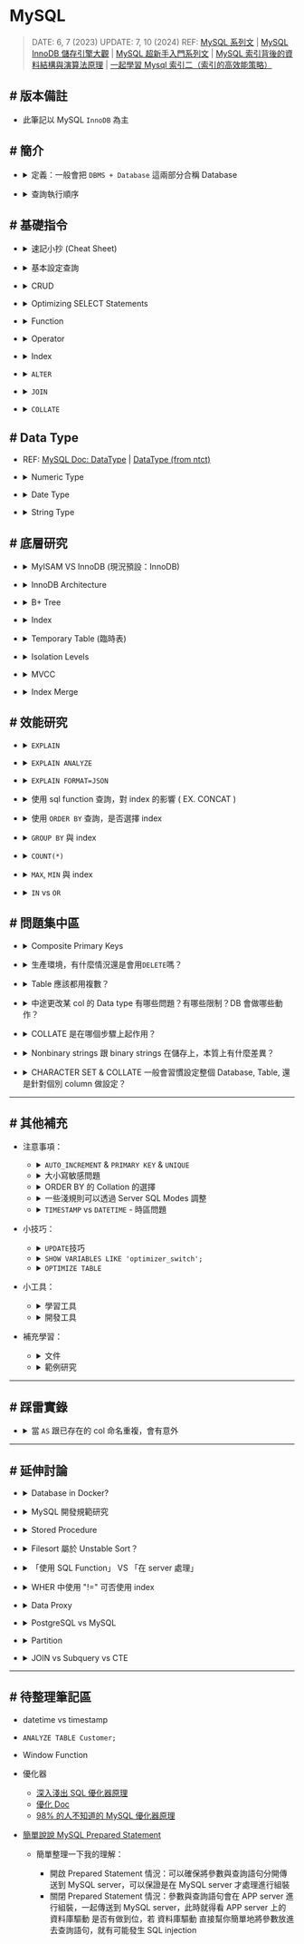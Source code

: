 ##### <!-- 收起 -->

<!----------- ref start ----------->

[DOC: Index Merge Optimization]: https://dev.mysql.com/doc/refman/9.1/en/index-merge-optimization.html
[MySQL 查詢最佳化：Index Merge]: http://www.ywnds.com/?p=14468
[MySQL Blog: EXPLAIN ANALYZE]: https://dev.mysql.com/blog-archive/mysql-explain-analyze/
[聯結與子查詢比較：哪個更快？]: https://www.navicat.com/cht/company/aboutus/blog/1729-joins
[Stackoverflow Answer: JOIN vs Subquery]: https://stackoverflow.com/a/49738666/13108209
[圖解 MySQL 8.0 優化器查詢轉換篇]: https://help.aliyun.com/zh/polardb/polardb-for-mysql/optimizer-based-query-conversion-in-mysql-8
[MySQL 子查詢-優化器原始碼分析]: http://mysql.taobao.org/monthly/2020/10/01/
[MySQL Partition and InnoDB]: https://medium.com/corneltek/mysql-partition-and-innodb-c2b5982e3c04
[DOC: InnoDB Architecture]: https://dev.mysql.com/doc/refman/9.0/en/innodb-architecture.html
[MySQL InnoDB 儲存引擎大觀]: https://www.jianshu.com/p/d4cc0ea9d097
[老生常談：MySQL 的體系結構]: https://generalthink.github.io/2022/04/06/mysql-architecture/
[從 Indexing 的角度切入 MySQL-Innodb 與 PostgreSQL 的效能比較]: https://tech-blog.cymetrics.io/posts/maxchiu/indexing/
[淺談 PostgreSQL 與 MySQL 的差異]: https://blog.kennycoder.io/2023/11/18/%E8%AB%87%E8%AB%87-Postgres-%E8%88%87-MySQL-%E7%9A%84%E5%B7%AE%E7%95%B0/
[MySQL 超新手入門系列文]: https://www.codedata.com.tw/database/mysql-tutorial-getting-started
[MySQL 儲存引擎與資料型態]: https://www.codedata.com.tw/database/mysql-tutorial-8-storage-engine-datatype/
[MySQL 資料庫引擎 InnoDB 與 MyISAM 有何差異?]: https://www.mysql.tw/2023/05/mysql-innodb-myisam-difference.html
[MVCC: Postgres vs MySQL vs Dolt]: https://www.dolthub.com/blog/2024-07-08-are-git-branches-mvcc/
[一起學習 Mysql 索引二（索引的高效能策略）]: https://mp.weixin.qq.com/s?__biz=MzI0MDEzODc5MA==&mid=2247483930&idx=1&sn=1514297d01e62af4185622c6f87ce99f
[MySQL 索引背後的資料結構與演算法原理]: http://blog.codinglabs.org/articles/theory-of-mysql-index.html
[MySQL ICP Doc]: https://dev.mysql.com/doc/refman/8.4/en/index-condition-pushdown-optimization.html
[MySQL 系列文]: https://ithelp.ithome.com.tw/users/20124671/articles
[ON UPDATE/DELETE 作用]: https://blog.csdn.net/u013636377/article/details/51313669
[MariaDB Error Codes]: https://mariadb.com/kb/en/mariadb-error-codes/
[Prisma Doc: Data Proxy]: https://www.prisma.io/docs/data-platform/data-proxy
[MySQL Doc: SHOW Statements]: https://dev.mysql.com/doc/refman/8.0/en/show.html
[validate_password]: https://dev.mysql.com/doc/refman/8.0/en/validate-password.html
[MySQL shell]: https://github.com/dbcli/mycli
[MySQL Doc: BINARY]: https://dev.mysql.com/doc/refman/8.0/en/cast-functions.html#operator_binary
[MySQL 函數 ｜鐵人]: https://ithelp.ithome.com.tw/articles/10034496
[MySQL Doc: Operator]: https://dev.mysql.com/doc/refman/8.0/en/non-typed-operators.html
[MySQL Doc: Date and Time Functions]: https://dev.mysql.com/doc/refman/8.0/en/date-and-time-functions.html
[MySQL Doc: Date]: https://dev.mysql.com/doc/refman/8.0/en/datetime.html
[DataType (from ntct)]: http://ftp.ntct.edu.tw/%E7%A0%94%E7%BF%92%E6%95%99%E6%9D%90/95%E5%B9%B4%E6%9A%91%E6%9C%9F%E7%A0%94%E7%BF%92/php&mysql+xoops/0710%E4%B8%8A%E8%AA%B2/%E6%AC%84%E4%BD%8D%E5%9E%8B%E6%85%8B.htm
[MySQL Doc: Server SQL Modes]: https://dev.mysql.com/doc/refman/8.0/en/sql-mode.html
[MySQL Doc: Precision Math]: https://dev.mysql.com/doc/refman/8.0/en/precision-math.html
[MySQL Doc: DataType]: https://dev.mysql.com/doc/refman/8.0/en/data-types.html
[MySQL issue answer]: https://bugs.mysql.com/bug.php?id=79808
[MySQL EXPLAIN Extra 解析]: https://www.modb.pro/db/409873
[MySQL doc: COUNT()]: https://dev.mysql.com/doc/refman/8.0/en/aggregate-functions.html#function_count
[MySQL 中 IS NULL、IS NOT NULL、!= 不能用索引？]: https://juejin.cn/post/6844903921450745863
[分析 COUNT(*)]: https://mp.weixin.qq.com/s/eh7G_J3a0JudZRR-wrElag
[Optimizing SELECT Statements]: https://dev.mysql.com/doc/refman/8.0/en/select-optimization.html
[Aggregate Function]: https://dev.mysql.com/doc/refman/8.0/en/aggregate-functions-and-modifiers.html
[String Functions]: https://dev.mysql.com/doc/refman/8.0/en/string-functions.html
[MySQL DOC: Character Sets, Collations, Unicode]: https://dev.mysql.com/doc/refman/8.0/en/charset.html
[What is the sorting algorithm behind ORDER BY query in MySQL?]: https://www.pankajtanwar.in/blog/what-is-the-sorting-algorithm-behind-order-by-query-in-mysql
[MySQL：排序（filesort）詳細解析]: https://zhuanlan.zhihu.com/p/101921329
[MySQL DOC: SELECT Statement]: https://dev.mysql.com/doc/refman/8.0/en/select.html
[MySQL DOC: ORDER BY Optimization]: https://dev.mysql.com/doc/refman/8.0/en/order-by-optimization.html
[Optimize Table 整理 MySQL 表空間]: https://www.796t.com/content/1545213008.html
[圖解｜索引覆蓋、索引下推以及如何避免索引失效]: https://zhuanlan.zhihu.com/p/481750465
[資料庫索引深入淺出(二)]: https://isdaniel.github.io/dbindex-2/
[MySQL 覆蓋索引詳解]: https://juejin.cn/post/6844903967365791752
[MySQL 面試：談談你對聚簇索引的理解]: https://blog.csdn.net/zhizhengguan/article/details/120834883
[詳解聚簇索引]: https://blog.csdn.net/crazzy_lp/article/details/84650621
[MySQL 底層為什麼要選用 B+樹作為索引的數據結構呢？]: https://blog.csdn.net/cckevincyh/article/details/119003282
[平衡二叉樹、B 樹、B+樹、B*樹理解其中一種你就都明白了]: https://zhuanlan.zhihu.com/p/27700617
[資料庫層的核心 - 索引結構演化論 B+樹]: https://mark-lin.com/posts/20190911/
[聚簇索引]: https://blog.csdn.net/taoqilin/article/details/121230649
[MySQL 開發規範參考]: https://mp.weixin.qq.com/s?__biz=MzUzNzAzMTc3MA==&mid=2247484130&idx=1&sn=4bae9fdac414a5ee3157b2f9d94f5592
[Should You Run Your Database in Docker?]: https://vsupalov.com/database-in-docker/

<!------------ ref end ------------>

# MySQL

> DATE: 6, 7 (2023)
> UPDATE: 7, 10 (2024)
> REF: [MySQL 系列文] | [MySQL InnoDB 儲存引擎大觀] | [MySQL 超新手入門系列文] | [MySQL 索引背後的資料結構與演算法原理] | [一起學習 Mysql 索引二（索引的高效能策略）]

## # 版本備註

- 此筆記以 MySQL `InnoDB` 為主

## # 簡介

<!-- 定義：一般會把 `DBMS + Database` 這兩部分合稱 Database -->

- <details close>
  <summary>定義：一般會把 <code>DBMS + Database</code> 這兩部分合稱 Database</summary>

  - DBMS (Database Management System)

    - RDBMS： MySQL、Oracle、Microsoft SQL Server 等
    - NoSQL DBMS：MongoDB、Cassandra、Redis 等

  - SQL (Structured Query Language)
    - 用於溝通 Relational database 的標準語言

  <br>

  ![](./src/image/SQL_Role_Definition.png)

  </details>

<!-- 查詢執行順序 -->

- <details close>
  <summary>查詢執行順序</summary>

  ![](./src/image/SQL_Query_Execution_Order.jpg)

  </details>

<!-- ## # 安裝

TODO: 再修改整理

- 以`Homebrew`安裝
- 以`docker`啟動
- `mysql_secure_installation`進行安全設置

  - 設定每次連線所需的密碼
  - 設定是否開放遠端連線 --NO-> 只能在本機連線
  - 設定是否開放 test user --NO-> 只能用 root 連線

- `mysql -u root -p`進入 MySQL 介面

  - `-u <user>`：以該 user 身份執行
  - `-p`：輸入密碼

 -->

## # 基礎指令

<!-- 速記小抄 (Cheat Sheet) -->

- <details close>
  <summary>速記小抄 (Cheat Sheet)</summary>

  ![](./src/image/SQL_cheat_sheet1.jpeg)
  ![](./src/image/SQL_cheat_sheet2.png)

  </details>

<!-- 基本設定查詢 -->

- <details close>
  <summary>基本設定查詢</summary>

  <!-- SELECT VERSION(); -->

  - <details close>
    <summary><code>SELECT VERSION();</code></summary>

    - 查看 MySQL 版本

    </details>

  <!-- SELECT DATABASE(); -->

  - <details close>
    <summary><code>SELECT DATABASE();</code></summary>

    - 查詢目前正在 use 的 DB

    </details>

  <!-- DELIMITER symbol -->

  - <details close>
    <summary><code>DELIMITER symbol</code></summary>

    - 更改結尾的符號
    - 當前環境生效，若 exit 再回來則回覆成 `;`

    ```sql
    -- EX. 原本用 ; 結尾
    > SELECT * FROM users;

    -- 改成用 # 結尾
    > DELIMITER #
    > SELECT * FROM users#

    -- exit 後恢復 ;
    > exit
    $ mysql -r root -p
    > SELECT * FROM users;
    ```

    </details>

  <!-- DESCRIBE table; -->

  - <details close>
    <summary><code>DESCRIBE table;</code></summary>

    - 秀出該 table 的樣貌

    </details>

  <!-- SHOW WARNINGS; -->

  - <details close>
    <summary><code>SHOW WARNINGS;</code></summary>

    - REF: [MariaDB Error Codes]
    - 列出上一個操作所造成的 Error 或 Warning
    - 只要做新的 SQL 動作，前面的 warning 就消失了

    </details>

  <!-- SHOW VARIABLES; -->

  - <details close>
    <summary><code>SHOW VARIABLES;</code></summary>

    - 列出所有 DB server 中的變數設定
    - 設定方式：`SET var_name="var_value"`

    </details>

  <!-- SHOW CREATE DATABASE db_name; -->

  - <details close>
    <summary><code>SHOW CREATE DATABASE db_name;</code></summary>

    - [MySQL Doc: SHOW Statements]
    - 可以查詢該 database 的資訊 (CHARACTER SET, COLLATE, ENCRYPTION)
    - 同理可查 `SCHEMA`

    </details>

  </details>

<!-- CRUD -->

- <details close>
  <summary>CRUD</summary>

  <!-- INSERT INTO -->

  - <details close>
    <summary><code>INSERT INTO</code></summary>

    - `INSERT INTO table(col1, col2) VALUES(col1, col2);`，是按照順序來進行配對 column

    </details>

  </details>

<!-- Optimizing SELECT Statements -->

- <details close>
  <summary>Optimizing SELECT Statements</summary>

  - [Optimizing SELECT Statements]

  <!-- ORDER BY -->

  - <details close>
    <summary><code>ORDER BY</code></summary>

    - `DESC` 降冪 (預設為升冪)

      - 排序方式從 升冪 改為 降冪
      - EX. `SELECT * FROM employees ORDER BY salary DESC;`

    - `ORDER BY 1`

      - 依照 SELECT 的第一項 (EX. name) 來排序
      - EX. `SELECT name, salary FROM employees ORDER BY 1;`

    </details>

  <!-- LIMIT -->

  - <details close>
    <summary><code>LIMIT</code></summary>

    - 可用 `18446744073709551615` 確保列出 LIMIT 後全部內容
    - EX. `SELECT * FROM tbl LIMIT 95,18446744073709551615;`
    - REF: [MySQL DOC: SELECT Statement]

    </details>

  <!-- LIKE -->

  - <details close>
    <summary><code>LIKE</code></summary>

    <!-- `%` 省略 -->

    - <details close>
      <summary><code>%</code> 省略</summary>

      - EX. `SELECT * FROM table_name LIKE "%A";`
      - EX. `SELECT * FROM table_name LIKE "A%";`
      - EX. `SELECT * FROM table_name LIKE "%A%";`
      </details>

    <!-- `_` 省略數量 -->

    - <details close>
      <summary><code>_</code> 省略數量</summary>

      - 有幾個 `_` 就代表幾個 char
      - EX. `SELECT * FROM table_name LIKE "__A";`
      - EX. `SELECT * FROM table_name LIKE "A___";`
      </details>

    <!-- 預設不會區分大小寫 -->

    - <details close>
      <summary>預設不會區分大小寫</summary>

      - 可用 `BINARY` 區分大小寫
      - EX. `SELECT * FROM table_name WHERE col_name LIKE BINARY 'J%';`

      </details>

    <!-- 效能注意 -->

    - <details close>
      <summary>效能注意</summary>

      - 使用 `%`, `_` 等開頭，會無法使用 index

      </details>

    </details>

  </details>

<!-- Function -->

- <details close>
  <summary>Function</summary>

  <!-- String Function -->

  - <details close>
    <summary>String Function</summary>

    - [String Functions]

    - `CONCAT`、`CONCAT_WS`、`SUBSTR`、`REPLACE`、`REVERSE`、`CHAR_LENGTH`、`LOWER`、`UPPER`、`TRIM`、``

    </details>

  <!-- DateTime Function -->

  - <details close>
    <summary>DateTime Function</summary>

    - `NOW()`、`CURRENT_TIMESTAMP()`、`CURRENT_TIMESTAMP`

      - MySQL 中，都是回傳當下時區的時間
      - 需注意就算以數字格式呈現，也不是 TIMESTAMP，而是 DATETIME

    - `NOW()` vs `SYSDATE()`

      - `NOW()`、`CURRENT_TIMESTAMP()` 是執行準備開始的時間
      - `SYSDATE()` 是真正執行時的時間

      ![NOW_vs_SYSDATE.png](./src/image/NOW_vs_SYSDATE.png)

    - `DATEDIFF()`、`TIMESTAMPDIFF()`

      - `DATEDIFF()` 回傳「天數」
      - `TIMESTAMPDIFF()` 自己指定

    - [MySQL Doc: Date and Time Functions]

    </details>

  <!-- Information Function -->

  - <details close>
    <summary>Information Function</summary>

    - `CONNECTION_ID()`、`DATABASE()`、`LAST_INSERT_ID()`、`USER()`、`VERSION()`

    - `LAST_INSERT_ID()`

      - 同時插入多筆資料，會回傳第一筆的 id

      ```sql
      -- EX. 一次 INSERT a,b,c，但 LAST_INSERT_ID() 會回傳 a 的 id

      mysql> SELECT * FROM table1;
      +----+------+
      | id | col1 |
      +----+------+
      | 1  | x    |
      +----+------+

      mysql> INSERT INTO table1(col1) VALUES('a'),('b'),('c');

      mysql> SELECT * FROM table1;
      +----+------+
      | id | col1 |
      +----+------+
      | 1  | x    |
      | 2  | a    |
      | 3  | b    |
      | 4  | c    |
      +----+------+

      mysql> SELECT LAST_INSERT_ID();
      +------------------+
      | LAST_INSERT_ID() |
      +------------------+
      |                2 |
      +------------------+
      ```

    </details>

  <!-- Aggregate Function -->

  - <details close>
    <summary>Aggregate Function</summary>

    - [Aggregate Function]

    - `COUNT`、`DISTINCT`、`SUM`、`MAX`、`MIN`、`AVG`

    <!-- GROUP BY -->

    - <details close>
      <summary><code>GROUP BY</code></summary>

      - `HAVING`：類似於 `GROUP BY` 的 `WHERE`，但本質上不同

      </details>

    <!-- HAVING VS WHERE -->

    - <details close>
      <summary><code>HAVING</code> VS <code>WHERE</code></summary>

      - `WHERE`：查表時進行篩選
      - `HAVING`：對查詢結果進行篩選

      - 當在一般情形，直接以 `HAVING` 替代 `WHERE`，則會先返回結果才進行篩選，導致其掃表的範圍變大、返回的內容變多

        ![HAVING_vs_WHERE.png](./src/image/HAVING_vs_WHERE.png)

      </details>

    </details>

  <!-- Encryption and Compression Functions -->

  - <details close>
    <summary>Encryption and Compression Function</summary>

    - `MD5()`、`SHA1()`、`SHA2()`

    - `VALIDATE_PASSWORD_STRENGTH()`

      - 需先安裝 [validate_password]
      - 回傳密碼強度
      - 不會記錄在 shell 的 history

    </details>

  </details>

<!-- Operator -->

- <details close>
  <summary>Operator</summary>

  - [MySQL Doc: Operator]

  - `NOT`、`!=`、`LIKE`、`BINARY`、`AND`、`OR`、`BETWEEN`、`IN`、`CASE`

  - `BINARY`

    - 轉成 binary string，可以進行 byte by byte 的比較 (沒轉之前為 char by char，所以才無法區分大小寫)

    - 範例

      - 在查詢時才指定 COLLATE

        - EX. `SELECT * FROM table_name WHERE col_name LIKE BINARY 'J%';`

      - 在定義欄位時，同時定義預設的 COLLATE

        - EX. `CREATE TABLE table_name(col_name VARCHAR(5) BINARY);`

      ```sql
      -- 預設為 utf8mb4 時，以下兩兩同義：
      CHAR(10) BINARY
      CHAR(10) CHARACTER SET utf8mb4 COLLATE utf8mb4_bin

      CHAR(10) CHARACTER SET binary
      BINARY(10)
      ```

    - REF: [MySQL Doc: BINARY] | [MySQL 函數 ｜鐵人]

  - `BETWEEN`

    - 包含前後兩個
    - EX. `SELECT * FROM table_name WHERE col_name BETWEEN 1 AND 5;` 中，回傳資料包含 1 & 5

  - `CASE`

    ```sql
    -- EX. 依照分數分類為 1 ~ 5 顆星，並在查詢結果增加一個 col 為 stars

    SELECT *,
      CASE
        WHEN score>=8 THEN "*****"
        WHEN score>=7 AND score<8 THEN "****"
        WHEN score>=6 AND score<7 THEN "***"
        WHEN score>=5 AND score<6 THEN "**"
        ELSE "*"
      END AS stars
    FROM movie
    ```

  </details>

<!-- Index -->

- <details close>
  <summary>Index</summary>

  <!-- CREATE INDEX index_name ON table_name(title); -->

  - `CREATE INDEX index_name ON table_name(title);`

  <!-- SHOW INDEXES FROM table_name; -->

  - `SHOW INDEXES FROM table_name;`

  </details>

<!-- ALTER -->

- <details close>
  <summary><code>ALTER</code></summary>

  - `ALTER TABLE table_name MODIFY col_name TYPE_NAME;`

    - 更改 col 的 type
    - 需相容所有已存在的資料，才能改變

  </details>

<!-- JOIN -->

- <details close>
  <summary><code>JOIN</code></summary>

  <!-- 基本 -->

  - <details close>
    <summary>基本</summary>

    - `join buffer` 預設：256KB
    - `SHOW VARIABLES LIKE 'join_%';`

    </details>

  <!-- JOIN 的過程 -->

  - <details close>
    <summary>JOIN 的過程</summary>

    - 將資料取回 MySQL server 後，才進行 JOIN
    - 每一次 JOIN，將兩個表組成大表

    </details>

  <!-- `ON` vs `WHERE` -->

  - <details close>
    <summary><code>ON</code> vs <code>WHERE</code></summary>

    - `ON` 是在 JOIN 過程中的條件
    - `WHERE` 是在 JOIN 結束後才進行篩選

    - 註：OUTER JOIN 就可能產生不同的結果

    - EX.

      ```sql
      -- JOIN 中，使用 ON
      SELECT u.id, u.name, o.id AS order_id
      FROM users u
      JOIN orders o ON u.id = o.user_id;

      -- JOIN 後，使用 WHERE
      SELECT u.id, u.name, o.id AS order_id
      FROM users u
      JOIN orders o
      WHERE u.id = o.user_id;
      ```

    </details>

  <!-- FOREIGN KEY -->

  - <details close>
    <summary><code>FOREIGN KEY</code></summary>

    - EX. `FOREIGN KEY(table_name_id) REFERENCES table_name(id)`

    - 插入時，`table_name_id` 欄位會進行檢查，只能填入已存在的 `table_name.id`
    - 一些規範，不建議使用 `FOREIGN KEY`，因為會降低效能 (可能都會在 server 端進行檢查)

    </details>

  <!-- ON DELETE CASCADE -->

  - <details close>
    <summary><code>ON DELETE CASCADE</code></summary>

    - [ON UPDATE/DELETE 作用]

    </details>

  ![JOIN_3_type.png](./src/image/JOIN_3_type.png)

  </details>

<!-- COLLATE -->

- <details close>
  <summary><code>COLLATE</code></summary>

  </details>

## # Data Type

- REF: [MySQL Doc: DataType] | [DataType (from ntct)]

<!-- Numeric Type -->

- <details close>
  <summary>Numeric Type</summary>

  <!-- Interger Types -->

  - <details close>
    <summary>Interger Types</summary>

    - `TINYINT`、`SMALLINT`、`MEDIUMINT`、`INT`、`BIGINT`
    - 1、2、3、4、8 byte
    - 可以使用 `UNSIGNED`
      - EX. `INT UNSIGNED`

    </details>

  <!-- Fixed-Point Types -->

  - <details close>
    <summary>Fixed-Point Types</summary>

    - `DECIMAL`、`NUMERIC`

    <!-- size (`DECIMAL(M,D)`) -->

    - <details close>
      <summary>size (<code>DECIMAL(M,D)</code>)</summary>

      - M 最多 65 digits
      - <mark>TODO: 此資料有點問題，待研究</mark> size：`M > D ? M + 2 : D + 2` byte
      - 應該是 M+2 byte，且 D <= M+2 ？
      </details>

    <!-- 範例 -->

    - <details close>
      <summary>範例</summary>

      - EX. `DECIMAL(5,2)`
      - precision 為 5 位數字 (digits)，scale 為 2 位小數 (decimals)
      - 範圍：-999.99 ~ 999.99
      </details>

    <!-- 簡寫 -->

    - <details close>
      <summary>簡寫</summary>

      - `DECIMAL(M)` 等於 `DECIMAL(M,0)`
      - `DECIMAL` 等於 `DECIMAL(10)`

      </details>

    - REF: [MySQL Doc: Precision Math]

    </details>

  <!-- Floating-Point Types (不準確) -->

  - <details close>
    <summary>Floating-Point Types (不準確)</summary>

    - `FLOAT`、`DOUBLE`
    - `FLOAT` 4 byte，`DOUBLE` 8 byte
    - 格式同 `DECIMAL`，但儲存方式不同，精準度也就不同

    </details>

  <!-- Bit-Value Type -->

  - <details close>
    <summary>Bit-Value Type</summary>

    - `BIT`
    - `BIT(M)`: M 可以 1 ~ 64

    <!-- 輸入範例 -->

    - <details close>
      <summary>輸入範例</summary>

      - `INSERT INTO table_name VALUE(b'11111111');`
      - `INSERT INTO table_name VALUE(0b11111111);`
      - `INSERT INTO table_name VALUE(x'FF');`
      - `INSERT INTO table_name VALUE(0xFF);`
      - `INSERT INTO table_name VALUE(255);`
      </details>

    <!-- 輸出範例 -->

    - <details close>
      <summary>輸出範例</summary>

      - `SELECT x, x+0, BIN(x), OCT(x), HEX(x) FROM table_name;`

        ![BIT_present.png](./src/image/BIT_present.png)

      </details>

    </details>

  </details>

<!-- Date Type -->

- <details close>
  <summary>Date Type</summary>

  - REF: [MySQL Doc: Date]

  - `DATE`、`TIME`、`YEAR`、`DATETIME`、`TIMESTAMP`
  - 盡量都按照完整格式書寫。若需使用簡寫，需再仔細研究地雷區
  - 有些可以超出一點 support 的範圍，但不建議也不保證

  <!-- DATE -->

  - <details close>
    <summary><code>DATE</code></summary>

    - `YYYY-MM-DD`
    - `1000-01-01` ~ `9999-12-31`
    - 3 byte

    </details>

  <!-- TIME -->

  - <details close>
    <summary><code>TIME</code></summary>

    - `HH:MM:SS`
    - `-838:59:59` ~ `838:59:59`
    - 3 byte
    - <mark>TODO:Q</mark> 為啥是 838 ？

    </details>

  <!-- YEAR -->

  - <details close>
    <summary><code>YEAR</code></summary>

    - `1901` ~ `2155`
    - 1 byte

    </details>

  <!-- DATETIME -->

  - <details close>
    <summary><code>DATETIME</code></summary>

    - `DATE` + `TIME` + microseconds
    - `YYYY-MM-DD HH:MM:SS`
    - `1000-01-01 00:00:00` ~ `9999-12-31 23:59:59`
    - 8 byte

    </details>

  <!-- TIMESTAMP -->

  - <details close>
    <summary><code>TIMESTAMP</code></summary>

    - `1970-01-01 00:00:01 UTC` ~ `2038-01-19 03:14:07 UTC`
    - 4 byte (INT SIGNED)
    - 時區問題

      - 以當下 SQL server 內設定的時區 (可改設定)，計算出 timestamp
      - version 8.0.22 後，可在 SQL 用 `CAST()` 直接轉

        - EX. `CAST(timestamp AT TIME ZONE INTERVAL '+00:00' AS datetime)`

    - 實用範例

      - 兩種寫法都可以使得每次 update 該 row 時，自動更新 update_at
      - `TIMESTAMP` 有時候會預設直接做此設定

      ```sql
      mysql> CREATE TABLE table_name(
                col_name1 INT,
                update_at TIMESTAMP
                  NOT NULL DEFAULT CURRENT_TIMESTAMP
                  ON UPDATE CURRENT_TIMESTAMP
              );

      mysql> CREATE TABLE table_name(
                col_name1 INT,
                update_at TIMESTAMP
                  NOT NULL DEFAULT NOW()
                  ON UPDATE NOW()
                );
      ```

      ![TIMESTAMP_ON_UPDATE.png](./src/image/TIMESTAMP_ON_UPDATE.png)

    </details>

  <!-- DATETIME vs TIMESTAMP -->

  - <details close>
    <summary><code>DATETIME</code> vs <code>TIMESTAMP</code></summary>

    - Datetime (1000 ～ 9999 年)，Timestamp (1970 ～ 2038 年)
    - For index, Timestamp 比 Datetime 快
    - 面臨的時區問題不同 (詳見注意事項)

    </details>

  </details>

<!-- String Type -->

- <details close>
  <summary>String Type</summary>

  <!-- `Binary strings` vs `Nonbinary strings` -->

  - <details close>
    <summary><code>Binary strings</code> vs <code>Nonbinary strings</code></summary>

    - Binary strings

      - `BINARY`、`VARBINARY`、`BLOB`、

    - Nonbinary strings

      - `CHAR`、`VARCHAR`、`TEXT`

    </details>

  <!-- `CHAR`、`VARCHAR` -->

  - <details close>
    <summary><code>CHAR</code>、<code>VARCHAR</code></summary>

    - 定義要使用幾個 char
    - type：1 byte
    - 英文字母：1 byte

    - `CHAR`

      - 0 ~ 255 char
      - 固定空間

    - `VARCHAR`

      - 0 ~ 65535 char
      - 固定最大可使用空間
      - 改變長度時，會需要重新分配空間

    - function

      - `CHAR_LENGTH()` 計算 char 長度
      - `LENGTH()` 計算 char 所使用空間 (但如果 CHAR(4) 存 'ab'，會回傳 2)

    </details>

  <!-- `BINARY`、`VARBINARY` -->

  - <details close>
    <summary><code>BINARY</code>、<code>VARBINARY</code></summary>

    - 定義要使用幾個 byte
    - `BINARY` 會補滿 0x00，所以用 `LENGTH()` 會回傳固定的

    </details>

  <!-- `BLOB`、`TEXT` -->

  - <details close>
    <summary><code>BLOB</code>、<code>TEXT</code></summary>

    - 儲存空間更大的 `VARBINARY`、`VARCHAR`
    - 2^8, 2^16, 2^24, 2^32 byte
    - 可以設定 `max_sort_length`，排序時，最多只會依照前面 max_sort_length 個去排序

    </details>

  <!-- `ENUM`、`SET` -->

  - <details close>
    <summary><code>ENUM</code>、<code>SET</code></summary>

    <!-- ENUM -->

    - <details close>
      <summary><code>ENUM</code></summary>

      - 實際上是儲存一個 index，可節省空間
      - 也可以在 insert 時，使用 index 編號

        ```sql
        -- EX. S, M, L = 1, 2, 3

        mysql> CREATE TABLE table1(title VARCHAR(5), size ENUM('S', 'M', 'L'));
        mysql> INSERT INTO table1(title, size) VALUE('hat', 1);
        ```

      - <mark>TODO:Q</mark> `ENUM` 在 insert & select 會比 `CHAR` 快？

      </details>

    <!-- SET -->

    - <details close>
      <summary><code>SET</code></summary>

      - 0 ~ 64 member

        ![SET_type_limit.png](./src/image/SET_type_limit.png)

      - 如同 `ENUM`，也是儲存 index

      - 注意每個 member 之間，不能有空格

        ```sql
        -- EX. X
        mysql> INSERT INTO set1 VALUE("enum1, enum2");

        -- EX. O
        mysql> INSERT INTO set1 VALUE("enum1,enum2");
        ```

      - index 換算成二進位，剛好對應到有哪些 member

        - EX. 在 SET("L,M,S") 中，index 與 set 的關係

        | index | L   | M   | S   | set   |
        | ----- | --- | --- | --- | ----- |
        | 0     | 0   | 0   | 0   |       |
        | 1     | 0   | 0   | 1   | S     |
        | 2     | 0   | 1   | 0   | M     |
        | 3     | 0   | 1   | 1   | M,S   |
        | 4     | 1   | 0   | 0   | L     |
        | 5     | 1   | 0   | 1   | L,S   |
        | 6     | 1   | 1   | 0   | L,M   |
        | 7     | 1   | 1   | 1   | L,M,S |

      - <mark>TODO:</mark> EXPLAIN 一下使用 index 跟 明文時，是否有效率差異

      </details>

    </details>

  </details>

## # 底層研究

<!-- MyISAM VS InnoDB (現況預設：InnoDB) -->

- <details close>
  <summary>MyISAM VS InnoDB (現況預設：InnoDB)</summary>

  ![](./src/image/MyISAM_vs_InnoDB1.png)
  ![](./src/image/MyISAM_vs_InnoDB2.png)

  - `Transactions`、`ACID`、`Row-level lock`、`Foreign key`

  - REF:

    - [MySQL 儲存引擎與資料型態]
    - [MySQL 資料庫引擎 InnoDB 與 MyISAM 有何差異?]

  </details>

<!-- InnoDB Architecture -->

- <details close>
  <summary>InnoDB Architecture</summary>

  <!-- In-Memory Structures -->

  - <details close>
    <summary>In-Memory Structures</summary>

    <!-- Buffer Pool -->

    - <details close>
      <summary>Buffer Pool</summary>

      - 簡介：InnoDB 引擎 In-Memory 區塊中，用於快取資料，從而減少 Disk I/O、加速讀寫操作

      <!-- 行為特性 -->

      - <details close>
        <summary>行為特性</summary>

        - 所有區塊都是以 page 為單位 (預設 16KB)
        - 不區分種類，將所有 page 串成 `LRU List`＆`Flush List` 兩個 List
        - `LRU List` 中，預設 old sublist 佔 37% (準備被淘汰的部分)
        - `Flush List` 中存放尚未被寫入 disk 的 page (dirty page)

        </details>

      <!-- 種類介紹 -->

      - <details close>
        <summary>種類介紹</summary>

        <!-- Pages -->

        - Pages：Data Pages、Index Pages、Undo Pages、change buffer Pages、AHI Pages、System Pages

        <!-- Change Buffer -->

        - <details close>
          <summary>Change Buffer</summary>

          - 針對`尚未被讀取至 memory 中的 Index page 的 INSERT、UPDATE、DELETE`，會先將更新存在 Change Buffer
          - 每當 Index page 被讀取至 memory，則會立刻與對應的 Change Buffer 進行合併
          - 達到 checkpoint 時，也會進行合併，必須先將對應的 Index page 讀取至 memory
          - 以 `B+ Tree` 結構存在

          </details>

        <!-- AHI (Adaptive Hash Index) -->

        - <details close>
          <summary>AHI (Adaptive Hash Index)</summary>

          - 用 `Hash Table` 來記錄常用的查詢位址

            ```
            // EX.

            key1 = 3 對應的 Index page 位址
            pk = 5 對應的 Data page 位址
            ```

          - 觸發條件 (符合「常用的查詢位址」的條件)

            - 連續以同樣的等值查詢條件查詢了 100 次
            - 並且透過此查詢訪問同一個 page 位址 N 次 (N = rows of page / 16)

          </details>

        </details>

      </details>

    <!-- Redo Log Buffer -->

    - <details close>
      <summary>Redo Log Buffer (預設 16 MB)</summary>

      - 參數：`innodb_log_buffer_size`
      - 當機時，Buffer Pool 中資料的恢復機制
      - 當資料寫入 Buffer Pool & redo log 中後，就會回應已完成寫入
        (redo log 的處理方式因 `innodb_flush_log_at_trx_commit` 設定而不同，預設立刻寫入 disk，若沒關閉 OS Cache 就還是有機會漏掉)
      - 此時被視為 dirty pages，放入 Flush List
      - redo log 中也會紀錄完整的資料，所以當機時可從 redo log 中找回，重寫入一次資料
      - 雖然 redo log 也寫入 disk，但因為寫入的位址是按照順序，不像寫入 DB 會切換位址，因此相對來說是很快的
      - 達到 checkpoint 時，會將 dirty pages 寫入 DB，並將 redo log 對應的資料空間釋放

      </details>

    <!-- Undo Log Buffer -->

    - <details close>
      <summary>Undo Log Buffer</summary>

      - 保存 Transaction 的舊版本資料，並支援 MVCC 的處理
      - 在 disk 中是紀錄在 Undo Tablespace
      - 也會產生對應的 undo page，也會將此操作記錄在 Redo Log
      - 只有在出現有需要 MVCC 處理的 Transaction 時，才會寫入 undo page，進而被安排寫入 Undo Tablespace

      </details>

    <!-- Data Dictionary (Meta Data) -->

    - <details close>
      <summary>Data Dictionary (Meta Data)</summary>

      - MySQL 8.0 以後，Data Dictionary 已經持久化，並且完全捨棄各自 table 的 `.frm` (統一在 `ibdata`)
      - INFORMATION_SCHEMA 的部分組成，即是在查詢時，才動態從 Data Dictionary 中讀取的資料 (還包括從其他地方獲取的 Meta Data)

      </details>

    <!-- Lock Information (Lock Table) -->

    - <details close>
      <summary>Lock Information (Lock Table)</summary>

      - 在處理 Memory-Level Locks，會針對 page-level 來進行 mutex lock (互斥鎖)

      - 操作 LRU List 與 Flush List 時，也會進行 shared read lock

      </details>

    </details>

  <!-- On-Disk Structures -->

  - <details close>
    <summary>On-Disk Structures</summary>

    <!-- Redo Log -->

    - <details close>
      <summary>Redo Log (預設 48 MB x 2)</summary>

      - 參數：`innodb_log_file_size`、`innodb_log_files_in_group`
      - 環狀結構：memory 中有指針記錄目前寫入位置，依序寫滿一個 file 繼續寫下一個 file，直到最後一個再循環回第一個 file
      - 設定考量：

        - 系統崩潰後的恢復：會進行完整 Redo Log 上的操作
        - Checkpoint 觸發：使用了 `innodb_log_file_size`x`innodb_log_files_in_group` 的 75% ~ 80%
        - 結論：設定太大，系統崩潰後的恢復時間太長。設定太小，會太常觸發 Checkpoint

      </details>

    <!-- Doublewrite Buffer -->

    - <details close>
      <summary>Doublewrite Buffer (預設 2 MB)</summary>

      - 資料真正寫入 Disk 前，會先將 page 寫入 Doublewrite Buffer
      - 因為預設下，Disk 一次性寫入 512 Byte，無法完全確保 page (16KB) 的原子性寫入
      - MySQL 8.0 後改為獨立的 File (.dblwr)，更之前是寫在 The System Tablespace 中

      </details>

    <!-- TableSpace -->

    - <details close>
      <summary>TableSpace</summary>

      <!-- 行為特性 -->

      - <details close>
        <summary>行為特性</summary>

        - 依照不同類型，可能對應一個 file，也可能對應數個 file 組成一個 TableSpace

        - TableSpace 實際上就是 File 層級的空間劃分 (.ibd)

          - EX. (A)兩個表各自使用 File-Per-Table Tablespace vs (B)將兩個表組成一個 General Tablespace
          - 在查詢介面時，都會看到兩個 table
          - 在 Disk 中，A 分兩個 IBD file，B 集中在一個 IBD file

        - 讀寫時，如同其他 data pages 那樣，一起在 buffer pool 中管理

        </details>

      <!-- 邏輯結構 -->

      - <details close>
        <summary>邏輯結構</summary>

        <!-- 以 `Segment` 為單位 -->

        - <details close>
          <summary>以 <code>Segment</code> 為單位</summary>

          - 可能有 Index Segment、Data Segment、Rollback Segment
          - 目前 Rollback Segment 統一在一個 Tablespace，可選擇 Undo Tablespace 或 System Tablespace
          - 如果有大型 BLOB/TEXT 等資料型態，會將太大的移到 Row 之外，組成另一個 Segment (動態拆分成更多 Segment 存放)

          </details>

        - 一個 `TableSpace` 可以有數個 `Segments`
        - 一個 `Segment` 包含 N x `Extents`(1 MB)
        - 一個 `Extent` 包含 64 x `Pages`(16 KB)
        - 一個 `Page` 包含 `Header`(38 B)、N x `Rows`、`Trailer`(8 B)

        ![](./src/image/InnoDB_Tablespaces.png)

        </details>

      <!-- 物理結構 -->

      - <details close>
        <summary>物理結構</summary>

        - 主要會以 Extent 為單位，來分配空間

        <!-- 每個 IBD file，開頭會有 `FSP_HDR`、`IBUF_BITMAP`、`INODE` 等 MetaData 相關的 page -->

        - <details close>
          <summary>每個 IBD file，開頭為 Extent0，包含前三個 page 為 <code>FSP_HDR</code>、<code>IBUF_BITMAP</code>、<code>INODE</code> 等 MetaData 相關的 page</summary>

          - 簡述：INODE 描述 Segment，FSP_HDR 描述 Extent

          - `FSP_HDR`：只儲存前面 256 個 `XDES` (extent descriptors)，只管理最初的 256 個 Extents (超過的 XDES 會再生成新的 `XDES Pages` 來管理)

          - `IBUF_BITMAP`：標記 page 與 `Change Buffer` 關聯的資訊

          - `INODE`：包含 85 x `INODE entry`(192 B)，每個 INODE entry 描述一個 `FSEG` (File Segment)。同理一開始只有一個 INODE Page，超過才在後續擴充

          </details>

        <!-- Extent0 剩餘零散的 page 也會被利用 -->

        - <details close>
          <summary>Extent0 剩餘零散的 page 也會被緊接著利用</summary>

          - 但 segment 主要還是以 Extent 來擴展
          - 每個 segment 最多只能使用 32 個零散的 page (Frag Array Single Pages)
          - 超過 32 或是一開始就大量批量寫入，則會創建新的 Extent 來使用
          - 可手動使用 `OPTIMIZE TABLE` 重整頁面 (或用其他更加優化的工具)

          </details>

        <!-- 查詢方式 -->

        - <details close>
          <summary>查詢方式</summary>

          ```sql
          -- 得到 ID = num1
          select * from information_schema.innodb_sys_tables where name='test/t';

          -- 以 ID 查詢得到該 tablespace 的前四個 page
          select * from information_schema.innodb_buffer_page where SPACE=num1;
          ```

          </details>

        ![](./src/image/IBD_File.png)
        ![](./src/image/FSEG_Structure.png)

        </details>

      <!-- Page 結構 -->

      - <details close>
        <summary>Page 結構</summary>

        <!-- Record -->

        - <details close>
          <summary><code>Record</code></summary>

          - Record 可以是 row、index node..etc
          - 每個 Record 的大小是不用固定的
          - 資料量小，B+ Tree 可能還只有一個 level，整顆都在同一個 page 中

          </details>

        <!-- Next Record Offset -->

        - <details close>
          <summary><code>Next Record Offset</code></summary>

          - 每個 Record 會紀錄 `Next Record Offset`，代表與下一個 Record 的偏移值
          - 通常只記錄 Next，而沒有 Prev
          - EX. -50 就是從當前位置偏移 -50 byte 就會抵達下一個 Record

          </details>

        <!-- Garbage -->

        - <details close>
          <summary><code>Garbage</code></summary>

          - 刪除的 Record 只會標記為 Garbage，新增 Record 會優先透過 `Garbage Offset` 直接到該位置，覆蓋掉刪除的 Record

          - Garbage Offset 只會紀錄第一個，在 Garbage Record 中會紀錄 Next Offset

          - 因爲 Record 大小不定，所以須先比對大小是否合適，再進行後續

          </details>

        <!-- Directory & N_owned -->

        - <details close>
          <summary><code>Directory</code> & <code>N_owned</code></summary>

          - Directory Slots 中，用來標記數個 Page Directory 的 offset，使得 Record 數量變多時，可以在單一 page 中進行二分法查詢

          - 每個 Page Directory 必須要控制 N_owned 在最少 4、最多 8

          - N_owned 超過就會再新增一個 Page Directory

          - N_owned 主要用來維持每組的數量在合理範圍內 (4 ~ 8)，從而優化頁面的插入和刪除操作

          </details>

        ![](./src/image/Page_Detail_Structure.png)
        ![](./src/image/Index_Structure.png)
        ![](./src/image/Page_Directory_Structure.png)

        </details>

      <!-- 種類介紹 -->

      - <details close>
        <summary>種類介紹</summary>

        - The System Tablespace、File-Per-Table Tablespaces、General Tablespaces、Undo Tablespaces、Temporary Tablespaces

        <!-- File-Per-Table Tablespaces -->

        - <details close>
          <summary><code>File-Per-Table Tablespaces</code></summary>

          - MySQL 5.5 之前，InnoDB 只有一個共享的 tablespace
          - 設定了 innodb_file_per_table ，則每個 table 都會產生一個獨立的 File-Per-Table Tablespace (tablename.ibd)
          - 推薦 innodb_file_per_table 開啟

          </details>

        <!-- General Tablespaces -->

        - <details close>
          <summary><code>General Tablespaces</code></summary>

          - 一張表的存在是 General 與 File-Per-Table 二選一
          - 可將關聯性高的數張小表，集中在一個 IBD file 管理，減少隨機 I/O
          - 集中後，要注意從單個表，改成以整個 Tablespace 來思考檔案大小

          </details>

        <!-- Temporary Tablespaces -->

        - <details close>
          <summary><code>Temporary Tablespaces</code></summary>

          - 在創建完成後，就跟來源 Tablespace 分開管理，想要有連動的更新都是另外再加上去

          - 創建過程中，預設使用 `REPEATABLE READ` 隔離級別

          - 分為 `Global` & `Session`，Global 每次重啟都會自動重新創建，Session 只在當次存在

          <!-- 可選擇 Memory、InnoDB、MyISAM 等引擎來建立 -->

          - <details close>
            <summary>可選擇 Memory、InnoDB、MyISAM 等引擎來建立</summary>

            - 選擇 Memory 形式，是在 MySQL server 的記憶體上建立臨時表，而不是 InnoDB Buffer Pool

            - InnoDB Buffer Pool 主要是用來處理 InnoDB Disk 的 I/O

            </details>

          </details>

        </details>

      </details>

    </details>

  <!-- 其他補充 -->

  - <details close>
    <summary>其他補充</summary>

    - memory 上的 data page 會對應到 disk 上的 data page，一次最少讀寫一個 page

    - `OS Cache` 通常不會開啟，因為跟 Buffer Pool 重複快取功能，而 Buffer Pool 更靈活

    <!-- innodb_buffer_pool_instances -->

    - <details close>
      <summary><code>innodb_buffer_pool_instances</code></summary>

      - 增加 instance 數量用來解決，多 threads 高併發效能
      - 官方建議在 Buffer Pool 大於 1GB 時，才開始考慮劃分實例
      - 建議一顆 CPU 只配一個 Buffer Pool
      - 指標

        - innodb_buffer_pool_size 1 ~ 8GB --> 1 ~ 4 instances
        - innodb_buffer_pool_size 8 ~ 32GB --> 4 ~ 8 instances
        - innodb_buffer_pool_size 32GB up --> 8 ~ 16 instances

      </details>

    <!-- `INFORMATION_SCHEMA` & `PERFORMANCE_SCHEMA` -->

    - <details close>
      <summary><code>INFORMATION_SCHEMA</code> & <code>PERFORMANCE_SCHEMA</code></summary>

      - 都是虛擬資料庫，其中的 table 沒有存在 disk，而是動態生成在記憶體中
      - INFORMATION_SCHEMA 是基於 Mata Data 動態查詢
      - PERFORMANCE_SCHEMA 則是動態即時收集的性能監控數據
      - 在一些操作中，例如規劃查詢計畫時，會參考到這些資訊 (一些統計數據)

      </details>

    </details>

  <!-- 圖解： -->

  - <details close>
    <summary>圖解</summary>

    ![](./src/image/Innodb_Architecture.png)

    </details>

  <!-- REF： -->

  - <details close>
    <summary>REF</summary>

    - [DOC: InnoDB Architecture]
    - [老生常談：MySQL 的體系結構]
    - [MySQL InnoDB 儲存引擎大觀]

    </details>

  </details>

<!-- B+ Tree -->

- <details close>
  <summary>B+ Tree</summary>

  - 因為資料庫存在 disk，選擇的重點在減少 I/O

    - 減少階數，減少 I/O
    - 盡量將每個 node 大小調整在 disk 的一個 block (EX. 4KB, 16KB..etc)，以減少 I/O
    - 盡量整理整齊，能放在同一個 block 以減少 I/O

  - 按順序連結，使順序遍歷更快

  - REF

    - [資料庫層的核心 - 索引結構演化論 B+樹]
    - [平衡二叉樹、B 樹、B+樹、B*樹理解其中一種你就都明白了]
    - [MySQL 底層為什麼要選用 B+樹作為索引的數據結構呢？]

  </details>

<!-- Index -->

- <details close>
  <summary>Index</summary>

  <!-- Clustered Index -->

  - <details close>
    <summary>Clustered Index</summary>

    - 包含 data 的那個 index (InnoDB 中就是主表)
    - 一個 table 只能有一個 Clustered Index，所以應該慎選要給哪個 key 用，以發揮最大效能利益
    - key 選擇要點：不會改、常查詢、容量小、插入順序為遞增、重複率低

    - REF

      - [聚簇索引]
      - [詳解聚簇索引]
      - [MySQL 面試：談談你對聚簇索引的理解]

    </details>

  <!-- Covering Index -->

  - <details close>
    <summary>Covering Index</summary>

    - 只要 index 包含所有想查詢的 col，即為 Covering Index
    - 讓 index 中包含一些資料，使得查詢時可以直接從 index 取得資料
    - REF

      - [MySQL 覆蓋索引詳解]

    </details>

  <!-- Filter Index -->

  - <details close>
    <summary>Filter Index</summary>

    - 特化的 Covering Index，可以設定在 index 中存入的 Col，只符合特定條件的 value 才存入（並非所有的 Row 都存）
    - REF

      - [資料庫索引深入淺出(二)]

    </details>

  <!-- ICP (Index Condition Pushdown) -->

  - <details close>
    <summary>ICP (Index Condition Pushdown)</summary>

    - REF: [MySQL ICP Doc]
    - 索引條件下推（Index Condition Pushdown，ICP）
    - 預設開啟
    - 允許在 `存儲引擎層` 篩選條件，從而利用 index 過濾掉不符合的 row。而不需要將所有匹配的 index key 上傳到 `MySQL Server 層` 進行處理
    - `Extra: Using index condition` 即表示此查詢使用到 ICP
    - 關閉 ICP

      ![](./src/image/MySQL_without_ICP.png)

    - 使用 ICP

      ![](./src/image/MySQL_with_ICP.png)

    - 範例

      ![](./src/image/GPT_ICP.png)

    </details>

  <!-- 其他 -->

  - <details close>
    <summary>其他</summary>

    - 需了解優化器自動選擇 index 的規則，自動選擇的並非一定就是最高效的，而是選擇 Cost Base Optimizer 最小的
    - 有時需把多餘的 index 刪除，才能讓其選中更高效的那一個 index
    - 優化器會將 possible_keys 都試一遍，因此一個查詢若有太多 possible_keys，也會變慢
    - 若在條件式中對 key 做運算，則會讓 index 失效。雖然新增了「函數索引」，但也是多建立一個 index

    </details>

  - REF: [圖解｜索引覆蓋、索引下推以及如何避免索引失效]

  </details>

<!-- Temporary Table (臨時表) -->

- <details close>
  <summary>Temporary Table (臨時表)</summary>

  <!-- 外部臨時表 -->

  - <details close>
    <summary>外部臨時表</summary>

    - 主動使用 `CREATE TEMPORARY TABLE` 建立
    - 位置：`disk`

    </details>

  <!-- 內部臨時表 -->

  - <details close>
    <summary>內部臨時表</summary>

    - 一些操作時，MySQL 自動建立 (EX. UNION, DISTINCT, view, derived tables, CTE, ORDER BY , GROUP BY)
    - 位置：`memory (HEAP)`、`disk`

      - 超過 `MAX_HEAP_TABLE_SIZE` 則由 memory 改放 disk

    </details>

  <!-- Disk 上的 Tablespace -->

  - <details close>
    <summary>Disk 上的 Tablespace</summary>

    <!-- session temporary tablespaces -->

    - <details close>
      <summary>session temporary tablespaces</summary>

      - 預設使用
      - 放在 `innodb_temp/`
      - 初始化 `temp_1.ibt` ~ `temp_10.ibt` 供使用
      - 用超過才會再增加 `temp_11.ibt`...
      - 只在一個 Session 中使用 (即每次重啟連線都會初始化)

      </details>

    <!-- global temporary tablespace -->

    - <details close>
      <summary>global temporary tablespace</summary>

      - 配置後重啟，會從使用 session 改為使用 global
      - 以 `innodb_temp_data_file_path` 進行配置

        ```ini
        # EX. filename : 初始大小 : 自動擴展 : max : 上限大小

        [mysqld]
        innodb_temp_data_file_path=ibtmp1:12M:autoextend:max:5G
        ```

      </details>

    </details>

  <!-- status label -->

  - <details close>
    <summary>status label</summary>

    - `Created_tmp_tables`
    - `Created_tmp_disk_tables`

    </details>

  </details>

<!-- Isolation Levels -->

- <details close>
  <summary>Isolation Levels</summary>

  <!-- `Read UnCommitted`：讀取當下最新的版本 -->

  - <details close>
    <summary><code>Read UnCommitted</code>：讀取當下最新的版本</summary>

    - 包含最後沒成功的資料也有機會被讀取 (Dirty Read)

    </details>

  <!-- `Read Committed`：讀取當下「已確定更新」的最新版本 -->

  - <details close>
    <summary><code>Read Committed</code>：讀取當下「已確定更新」的最新版本</summary>

    - 指確定其他 Transaction 已經 commit 的內容
    - Transaction 進行期間，有可能每次讀取不同，因為被其他人更新

    </details>

  <!-- `Repeatable Read` (Default)：鎖定 Transaction 開始當下的版本 -->

  - <details close>
    <summary><code>Repeatable Read</code>(Default)：鎖定 Transaction 開始當下的版本</summary>

    - Phantom Read (幻讀)：查詢得到的內容是一致的，但會多出新增的資料
    - Next-Key Locking 用以解決幻讀 (但還是有非常特例時還會出現)

    </details>

  <!-- `Serializable`：模擬出像是「交易逐步執行、不併發」 -->

  - <details close>
    <summary><code>Serializable</code>：模擬出像是「交易逐步執行、不併發」</summary>

    - 最嚴格、效能最低

    </details>

  <!-- 一些名詞註記 -->

  - <details close>
    <summary>一些名詞暫時註記</summary>

    - Read View

    - Table Lock、READ LOCK（共享鎖）、WRITE LOCK（排他鎖）、Row Lock、Record Lock、Gap Lock、Next-Key Lock、Intention Lock、共享鎖（Shared Lock / S Lock）、排他鎖（Exclusive Lock / X Lock）、自增鎖（Auto-Increment Lock）、Metadata Lock

    - 通常是設定 Isolation Levels，而不同 Isolation Levels 在不同地方使用不同的 lock 策略？

    </details>

  </details>

<!-- MVCC -->

- <details close>
  <summary>MVCC</summary>

  - REF: [MVCC: Postgres vs MySQL vs Dolt]

  - GPT

    ![](./src/image/GPT_MVCC.png)

  </details>

<!-- Index Merge -->

- <details close>
  <summary>Index Merge</summary>

  - 簡介：在 MySQL server 將 index 合併後，再利用合併的 index 進行查詢

  <!-- 算法：`intersect`、`union`、`sort_union` -->

  - <details close>
    <summary>算法：<code>intersect</code>、<code>union</code>、<code>sort_union</code></summary>

    - `intersect`、`union` 只能用在 ROR (Rowid Ordered Retrieval)，也就是原本的資料就已經是依照 row ID 排序

      - 因為 index 中，同值的結果會依照 pk 排序

    - `sort_union` 會先進行 row ID 排序後再合併，這樣才能有效的處理「去除重複」的操作

      - 當進行 range of index，或是使用 Composite index 時，則無法得到 ROR，因此就必須使用 sort_union

    </details>

  <!-- 限制： -->

  - <details close>
    <summary>限制：</summary>

    - 只適用在 single table
    - 不適用在 full-text indexes
    - 巢狀 OR/AND 可能導致優化器失效，可嘗試拆解成其他數學等式

    <!-- 可以是 `unions`、`intersections`、`unions-of-intersections`，但不會先 union 之後，才將結果做 intersection -->

    - <details close>
      <summary>可以是 unions、intersections、unions-of-intersections，但不會先 union 之後，才將結果做 intersection</summary>

      - 關於 `unions-of-intersections`，若這裡的 AND 都是針對相同的 key，那麼優化器就不會選擇使用 index merge (即便這方式可能更快)

        ```sql
        -- 分別針對 k1 & k2 以及 k1 & k3，此時可以使用 unions-of-intersections
        EXPLAIN SELECT id, k3, k4 FROM Table1 WHERE (k1 = 11 AND k2 = 22) OR (k1 = 33 AND k3 = 44);

        -- 都是針對 k1 & k2，此時會直接使用單一 index (EX. idx_k1) 來進行，而不會用 index merge
        EXPLAIN SELECT id, k3, k4 FROM Table1 WHERE (k1 = 11 AND k2 = 22) OR (k1 = 33 AND k2 = 44);
        ```

      </details>

    </details>

  <!-- REF： -->

  - <details close>
    <summary>REF：</summary>

    - [MySQL 查詢最佳化：Index Merge]
    - [DOC: Index Merge Optimization]

    </details>

  </details>

## # 效能研究

<!-- EXPLAIN -->

- <details close>
  <summary><code>EXPLAIN</code></summary>

  - REF: [MySQL EXPLAIN Extra 解析]

  <!-- Extra -->

  - <details close>
    <summary>Extra</summary>

    - `Using where`：在 MySQL server，針對從引擎返回的資料，進行 where 查詢

    - `Using index`：直接將 index 返回給 MySQL server

      - 因為在 index 中即可獲取所需資料，不用回表
      - 只有出現 `Using index`，才會確定不用回表

    - `Using index condition`：使用到 ICP。InnoDB 在 index 中篩選好，只將符合條件的部分回表，只需將這些 row 返回給 MySQL server

      - 若不需回表，則會選擇直接 `Using where; Using index`，而不使用 ICP

    - `Using filesort`：在 MySQL server 進行排序

      - 此為沿用歷史命名，早期版本，通常會涉及使用 file 來排序
      - 現在會優先在 memory 中進行 (參考 sort_buffer_size)

    - `Using temporary`：在 MySQL server 建立 Temporary tablespace in Memory

      - 如果多到需要存在 disk 時，也是會再透過引擎
      - 通常這部分的臨時表會透過 MyISAM，因為更加符合需求，成本低、查詢快
      - EX. JOIN、ORDER BY..etc 使用

    - 注意

      - MySQL server 向 InnoDB 發起的單一請求，都是針對單個 table
      - 從 InnoDB 返回的都包含上述所指單一請求所需完整資料，不是中間結果
      - MySQL server 會解析 sql 語句，決定是否拆解成多次向 InnoDB 發起請求

        - 例如 `WHERE k1 = 1 OR k2 =3` 之中，MySQL server 可能會使用 index_merge，先請求兩個篩選過的 index，返回 MySQL server 進行合併後，再請求回表查詢

    </details>

  <!-- type -->

  - <details close>
    <summary>type</summary>

    - `all`：跑了整個全表
    - `index`：跑了整個 index
    - `range`：數個 ref
    - `ref`：直達

    </details>

  </details>

<!-- EXPLAIN ANALYZE -->

- <details close>
  <summary><code>EXPLAIN ANALYZE</code></summary>

  - 行為：會實際執行一次，提供分析數據

  <!-- 解讀： -->

  - <details close>
    <summary>解讀</summary>

    - 樹狀結構，上層數據包含所有下層數據

      ```txt
      // EX. 簡化輸出結果來看
      // 93.4 是包含 23.7+24.1
      // “而不是” Union materialize 在花費 23.7+24.1 之後，還要額外花費 93.4

      -> Union materialize with deduplication  (cost=93.4..93.4)
          -> Covering index lookup on Table1 using idx_k4_k3_k2 (k4=43)  (cost=23.7)
          -> Covering index lookup on Table1 using idx_k3_k4 (k3=343)  (cost=24.1)
      ```

    - `cost` 估算花費

    - `actual time` 實際執行時間

    - `xxx..yyy`

      - xxx : 從開始這個動作 ～ 得到 first row 所花費
      - yyy : 從開始這個動作 ～ 得到 all rows 所花費

    </details>

  - REF: [MySQL Blog: EXPLAIN ANALYZE]

  </details>

<!-- EXPLAIN FORMAT=JSON -->

- <details close>
  <summary><code>EXPLAIN FORMAT=JSON</code></summary>

  - 某些部分有更多細節顯示 (EX. 查看臨時表去重操作，是使用 sort 還是 hash。只會註明是否使用 sort)

  </details>

<!-- 使用 sql function 查詢，對 index 的影響 ( EX. CONCAT ) -->

- <details close>
  <summary>使用 sql function 查詢，對 index 的影響 ( EX. CONCAT )</summary>

  - 用 `SELECT CONCAT(a, b)`，不影響是否使用 index
  - 用 `WHERE CONCAT(a, b)=""`，則無法直接使用 index 快速查詢
  - 也可以另外建一個 `CONCAT(a, b)` 的 index

  ![Index_vs_CONCAT.png](./src/image/Index_vs_CONCAT.png)

  - 數據解析：
    - type index 會進行 whole index 掃描
    - type ref 直接二分法搜尋該 index

  </details>

<!-- 使用 `ORDER BY` 查詢，是否選擇 index -->

- <details close><summary>使用 <code>ORDER BY</code> 查詢，是否選擇 index</summary>

  - REF: [MySQL DOC: ORDER BY Optimization]

  - 如果需要再去查全表，則不會使用 index，而是重新對資料做排序

  ![Index_VS_OrderBy1.png](./src/image/Index_VS_OrderBy1.png)

  - 若加上 WHERE 只取得某個區間，會依照區間大小選用 index。區間需要多小？

    - 推測是直接判斷 head & tail，發現資料為回傳全表時，就直接不用 index

  ![Index_VS_OrderBy2.png](./src/image/Index_VS_OrderBy2.png)

  </details>

<!-- GROUP BY 與 index -->

- <details close>
  <summary><code>GROUP BY</code> 與 index</summary>

  - 沒有 index，會 `Using temporary`，創建一個臨時表

    ![Index_VS_GroupBy1.png](./src/image/Index_VS_GroupBy1.png)

  - 有 index，會 `Using index`，使用 covering index

    ![Index_VS_GroupBy2.png](./src/image/Index_VS_GroupBy2.png)

  </details>

<!-- COUNT(*) -->

- <details close>
  <summary><code>COUNT(*)</code></summary>

  - InnoDB 需要每次重新算，會掃描全表(or index)

  <!-- COUNT(col) -->

  - `COUNT(col)` 用來全掃描的表(or index)，COUNT() 的 col 是否包含 NULL，會影響是否每次都需做判斷，影響效能

  <!-- 簡介 COUNT() -->

  - <details close>
    <summary>簡介 COUNT()</summary>

    - `COUNT(*)`：所有 row，不論是不是 NULL
    - `COUNT(col)`：只計算該 col 不是 NULL 的 row 數量

    </details>

  <!-- MyISAM VS InnoDB -->

  - <details close>
    <summary>MyISAM VS InnoDB</summary>

    - MyISAM 有記錄 count 結果，InnoDB 需要每次重新算
    - 最大原因是： MyISAM 不支持 Transaction， InnoDB 支持 Transaction

      - 因此 InnoDB 若記錄 count 結果，沒意義。因為在不同 Transaction 中可能會改變，不精準。
      - 即便每次重新算，也只是得到在該計算次中的數量
      - MySQL InnoDB 可使用 `SHOW TABLE STATUS` 直接取得估算

    </details>

  <!-- InnoDB 解決方案 -->

  - <details close>
    <summary>InnoDB 解決方案</summary>

    - 可另開 table 存 conut，依照需求分兩種做法

      - `OLTP` (Online Transactional Processing)

        - 注重一致性，所以安排把 update count 包含在每次 Transaction 中

      - `OLAP` (Online Analytical Processing)

        - 只需用來分析，因此可以設定一個時間 update count 一次

    </details>

  - REF: [分析 COUNT(*)] | [MySQL doc: COUNT()]

  </details>

<!-- MAX, MIN 與 index -->

- <details close>
  <summary><code>MAX</code>, <code>MIN</code> 與 index</summary>

  - 沒有 index，會掃全表

    ![Index_VS_MAX1.png](./src/image/Index_VS_MAX1.png)

  - 有 index

    - `Select tables optimized away`，可以直接 O(1) 回傳
    - 因為 B+ Tree 會串成 linked list，還有 head & tail
    - REF: [MySQL issue answer]

    ![Index_VS_MAX2.png](./src/image/Index_VS_MAX2.png)

  </details>

<!-- IN vs OR -->

- <details close>
  <summary><code>IN</code> vs <code>OR</code></summary>

  - `IN` & `OR` 在效能上看起來是一樣的，只差別在閱讀性

    ![IN_vs_OR.png](./src/image/IN_vs_OR.png)

    - 其中 `rows` 解讀：4 個條件 ＋ 5 筆資料 － 2 種重複

  </details>

## # 問題集中區

<!-- Composite Primary Keys -->

- <details close>
  <summary>Composite Primary Keys</summary>

  <!-- AUTO_INCREMENT VS Composite Primary Keys -->

  - <details close>
    <summary>在使用 <code>AUTO_INCREMENT</code> 情況下，再設置 <b>Composite Primary Keys</b> 似乎沒有意義？</summary>

    - 是，因為 `AUTO_INCREMENT` 的 column 的每筆資料一定會不同

    </details>

  <!-- 電商限購商品 VS Composite Primary Keys -->

  - <details close>
    <summary>電商希望客戶只能購買一件同商品時，會用 <b>Composite Primary Keys</b> 來達成嗎？</summary>

    - 多：通常會在後端處理，因為這類型活動很難在一開始就設定好 DB

    </details>

  </details>

<!-- 生產環境 VS DELETE  -->

- <details close>
  <summary>生產環境，有什麼情況還是會用<code>DELETE</code>嗎？</summary>

  - 可能有些資料沒必要被救回，且資料庫資源有限，就會直接用 `DELETE`

  </details>

<!-- Table 應該都用複數？ -->

- <details close>
  <summary>Table 應該都用複數？</summary>

  - 是，MongoDB 還會自動幫你改成複數

  </details>

<!-- 中途更改某 col 的 Data type 有哪些問題？有哪些限制？DB 會做哪些動作？ -->

- <details close>
  <summary>中途更改某 col 的 Data type 有哪些問題？有哪些限制？DB 會做哪些動作？</summary>

  - 更改方式：`ALTER TABLE table_name CHANGE old_col_name new_col_name new_type;`

  </details>

<!-- COLLATE 是在哪個步驟上起作用？ -->

- <details close>
  <summary>COLLATE 是在哪個步驟上起作用？</summary>

  </details>

<!-- Nonbinary strings 跟 binary strings 在儲存上，本質上有什麼差異？ -->

- <details close>
  <summary>Nonbinary strings 跟 binary strings 在儲存上，本質上有什麼差異？</summary>

  - binary strings 是否只能輸入 ASCII 的內容？如果輸入中文，是否會自動轉成數個 byte？

  </details>

<!-- CHARACTER SET & COLLATE 一般會習慣設定整個 Database, Table, 還是針對個別 column 做設定？ -->

- <details close>
  <summary>CHARACTER SET & COLLATE 一般會習慣設定整個 Database, Table, 還是針對個別 column 做設定？</summary>

  </details>

---

## # 其他補充

<!-- 注意事項 -->

- 注意事項：

  <!-- `AUTO_INCREMENT` & `PRIMARY KEY` & `UNIQUE` -->

  - <details close>
    <summary><code>AUTO_INCREMENT</code> & <code>PRIMARY KEY</code> & <code>UNIQUE</code></summary>

    - 只能有一個 column 設置 `AUTO_INCREMENT`，並且一定要設置為 KEY (PRIMARY 或 UNIQUE)
    - 若沒有其他 column 被設置為 PK，則此 column 就會直接成為 PK
    - 可以使用 `PRIMARY KEY(col1, col2)`，跟其他 column 一起成為 Composite Primary Keys
    - 即便使用 `UNIQUE`，也允許多筆資料都是 NULL

    </details>

  <!-- 大小寫敏感問題 -->

  - <details close>
    <summary>大小寫敏感問題</summary>

    - 環境不同，可能導致對大小寫敏感，有不同的結果

    </details>

  <!-- ORDER BY 的 Collation 的選擇 -->

  - <details close>
    <summary>ORDER BY 的 Collation 的選擇</summary>

    - 不同環境可能有不同的預設設定，需統一設定
    - [MySQL DOC: Character Sets, Collations, Unicode]

    </details>

  <!-- 一些淺規則可以透過 Server SQL Modes 調整 -->

  - <details close>
    <summary>一些淺規則可以透過 Server SQL Modes 調整</summary>

    - [MySQL Doc: Server SQL Modes]

    </details>

  <!-- TIMESTAMP vs DATETIME - 時區問題 -->

  - <details close>
    <summary><code>TIMESTAMP</code> vs <code>DATETIME</code> - 時區問題</summary>

    - REF: [MySQL Doc: Date]

    - <details close>
      <summary>DATETIME 在儲存時，並不會儲存時區資訊，但是會以 DB server 所設定的時區所得到的時間來儲存</summary>

      - 儲存時很容易出錯

      </details>

    - <details close>
      <summary>TIMESTAMP 在呈現時，會自動轉換成 DB server 所設定的時區</summary>

      <!-- 舊版解法： -->

      - <details close>
        <summary>舊版解法：</summary>

        - 需查看 DB server 所設定的時區，也可自己設定

          - `SET time_zone = "+08:00";`
          - `SET time_zone = 'Asia/Taipei';`

        - 每次都要檢查或設定很麻煩
        - 為了呈現改設定，可能會影響到其他地方

        </details>

      <!-- version 8.0.22 解法： -->

      - <details close>
        <summary>version 8.0.22 解法：</summary>

        - `CAST(timestamp AT TIME ZONE INTERVAL "+00:00" AS datetime)`
        - 直接寫在 SQL，不用管不同 server 不同設定
        </details>

      </details>

    </details>

<!-- 小技巧 -->

- 小技巧：

  <!-- UPDATE 技巧 -->

  - <details close>
    <summary><code>UPDATE</code>技巧</summary>

    - 可以先 `SELECT` 查看 `WHERE` 的條件是否符合需求，再將其改為 `UPDATE`

    </details>

  <!-- 查看一些優化的條件設定 -->

  - <details close>
    <summary><code>SHOW VARIABLES LIKE 'optimizer_switch';</code></summary>

    - 查看一下當前一些優化的條件設定，如： ICP 的狀態

    </details>

  <!-- OPTIMIZE TABLE -->

  - <details close>
    <summary><code>OPTIMIZE TABLE</code></summary>

    - [Optimize Table 整理 MySQL 表空間]
    - 可安排在離峰時段進行 OPTIMIZE TABLE，以整理 table，使減少查詢時 I/O 次數

    </details>

<!-- 小工具 -->

- 小工具：

  <!-- 學習工具 -->

  - <details close>
    <summary>學習工具</summary>

    </details>

  <!-- 開發工具 -->

  - <details close>
    <summary>開發工具</summary>

    - [MySQL shell]

      - shell 中自動補全跟提示

    </details>

<!-- 補充學習 -->

- 補充學習：

  <!-- 文件 -->

  - <details close>
    <summary>文件</summary>

    </details>

  <!-- 範例研究 -->

  - <details close>
    <summary>範例研究</summary>

    </details>

---

## # 踩雷實錄

<!-- 當 AS 跟已存在的 col 命名重複，會有意外 -->

- <details close>
  <summary>當 <code>AS</code> 跟已存在的 col 命名重複，會有意外</summary>

  ```sql
  -- EX. 當已經有 id，在查詢時又將 k1 AS id
  -- 查詢語句中的 GROUP BY id，可能會變成依照 id 而不是 k1 進行分組
  -- 可能有資料庫或版本，不支援直接用別名 (EX. 必須用 GROUP BY k1)

  CREATE TABLE Table1(
    id INT PRIMARY KEY,
    k1 INT
  );

  SELECT k1 AS id
  FROM Table1
  GROUP BY id
  ORDER BY id;
  ```

  </details>

---

## # 延伸討論

<!-- Database in Docker? -->

- <details close>
  <summary>Database in Docker?</summary>

  - [Should You Run Your Database in Docker?]

  </details>

<!-- MySQL 開發規範研究 -->

- <details close>
  <summary>MySQL 開發規範研究</summary>

  - [MySQL 開發規範參考]

  </details>

<!-- Stored Procedure -->

- <details close>
  <summary>Stored Procedure</summary>

  - 在資料庫 server 上保存的預編譯的程式，像是開客製化的 API，讓外部可以串接使用

  </details>

<!-- Filesort 屬於 Unstable Sort？ -->

- <details close>
  <summary>Filesort 屬於 Unstable Sort？</summary>

  - [MySQL：排序（filesort）詳細解析]
  - [What is the sorting algorithm behind ORDER BY query in MySQL?]
  - GPT：早期為 Quicksort，5.0 改為 Batched Key Access Filesort，此兩種皆為 unstable

  ![GPT_MySQL_filesort.png](./src/image/GPT_MySQL_filesort.png)

  </details>

<!-- 「使用 SQL Function」 VS 「在 server 處理」 -->

- <details close>
  <summary>「使用 SQL Function」 VS 「在 server 處理」</summary>

  - 網路傳輸量？
  - 資料庫記憶體消耗？
  - 可能有些系統並不需要多建立一個 server？

  </details>

<!-- WHER 中使用 "!=" 可否使用 index -->

- <details close>
  <summary>WHER 中使用 "!=" 可否使用 index</summary>

  - 舊版不行，新版可以
  - 結論：本質上都是優化器去計算一下對應的二級索引數量佔所有記錄數量的比值，來決定是否使用 index
  - REF: [MySQL 中 IS NULL、IS NOT NULL、!= 不能用索引？]

  </details>

<!-- Data Proxy -->

- <details close>
  <summary>Data Proxy</summary>

  - [Prisma Doc: Data Proxy]

  </details>

<!-- PostgreSQL vs MySQL -->

- <details close>
  <summary>PostgreSQL vs MySQL</summary>

  - [淺談 PostgreSQL 與 MySQL 的差異]
  - [從 Indexing 的角度切入 MySQL-Innodb 與 PostgreSQL 的效能比較]

  </details>

<!-- Partition -->

- <details close>
  <summary>Partition</summary>

  - REF: [MySQL Partition and InnoDB]

  - 物理上分為多個 IBD File

  - 用來分區的 key 必須包含在 pk

    - EX. `pk(id, time)`，也可以用 time 來分區

  - 更改 pk 過程必須

    - 移除強制 pk 條件 (移除 `AUTO_INCREMENT`)
    - 移除 old pk
    - 新增 new pk

  - 若用時間分區，建議 timestamp

  - 無法使用 Foreign Key

  - 好的 partition 規劃，很少、甚至是沒有使用 index

  </details>

<!-- JOIN vs Subquery vs CTE -->

- <details close>
  <summary>JOIN vs Subquery vs CTE</summary>

  - [src](./src/code/sample02/join_subquery/test.sql)

  - JOIN 可能會取太多資料，而 Subquery 可能會查詢太多次
  - 需要靈活拆分邏輯、增加可讀性，或是很難以 JOIN 實現時，才選擇使用 Subquery
  - 資料量很小時，可能 Subquery 比 JOIN 更快
  - 資料量小時，可能效能差異不大，可選擇較好讀的 Subquery
  - 如果可以快速過濾大部分資料 (EX. 只需回傳 1~5% row)，那可能 Subquery 會更快
  - 某部分 Subquery 會被優化器轉換為 Semi-JOIN / Anti-JOIN (反之，優化器也可能把 JOIN 轉為 Subquery)

    - [MySQL 子查詢-優化器原始碼分析]
    - [圖解 MySQL 8.0 優化器查詢轉換篇]

  - Common Table Expressions (CTE) (使用 `WITH`)

    - 主要可以用於`遞迴查詢`
    - 有些實作中，不允許查詢優化器將主查詢的條件推入 CTE 中進行優化，效能較差

  - REF

    - [Stackoverflow Answer: JOIN vs Subquery]
    - [聯結與子查詢比較：哪個更快？]

  </details>

---

## # 待整理筆記區

- datetime vs timestamp

- `ANALYZE TABLE Customer;`

- Window Function

- 優化器

  - [深入淺出 SQL 優化器原理](https://www.cnblogs.com/papering/p/17115342.html)
  - [優化 Doc](https://mysql.net.cn/doc/refman/8.0/en/optimization.html)
  - [98% 的人不知道的 MySQL 優化器原理](https://ost.51cto.com/posts/11797)

- [簡單說說 MySQL Prepared Statement](https://c0d3p1ut0s.github.io/%E7%AE%80%E5%8D%95%E8%AF%B4%E8%AF%B4MySQL-Prepared-Statement/)

  - 簡單整理一下我的理解：

    - 開啟 Prepared Statement 情況：可以確保將參數與查詢語句分開傳送到 MySQL server，可以保證是在 MySQL server 才處理進行組裝
    - 關閉 Prepared Statement 情況：參數與查詢語句會在 APP server 進行組裝，一起傳送到 MySQL server，此時就得看 APP server 上的 資料庫驅動 是否有做到位，若 資料庫驅動 直接幫你簡單地將參數放進去查詢語句，就有可能發生 SQL injection
